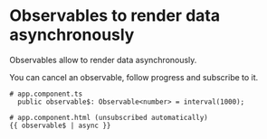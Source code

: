 # Observables to render data asynchronously

Observables allow to render data asynchronously.

You can cancel an observable, follow progress and subscribe to it.

```
# app.component.ts
  public observable$: Observable<number> = interval(1000);
```

```
# app.component.html (unsubscribed automatically)
{{ observable$ | async }}
```
